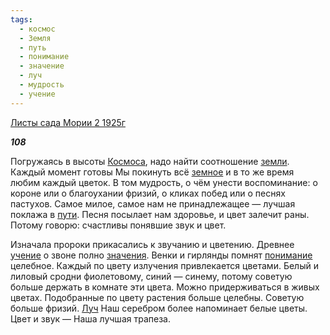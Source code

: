 ```yaml
---
tags:
  - космос
  - Земля
  - путь
  - понимание
  - значение
  - луч
  - мудрость
  - учение
---
```

[Листы сада Мории 2 1925г](https://127.0.0.1:4002/agni/1925)

___108___

Погружаясь в высоты [Космоса](../../../tags/#космос), надо найти соотношение [земли](../../../tags/#Земля). Каждый момент готовы Мы покинуть всё [земное](../../../tags/#Земля) и в то же время любим каждый цветок. В том мудрость, о чём унести воспоминание: о короне или о благоухании фризий, о кликах побед или о песнях пастухов. Самое милое, самое нам не принадлежащее — лучшая поклажа в [пути](../../../tags/#путь). Песня посылает нам здоровье, и цвет залечит раны. Потому говорю: счастливы понявшие звук и цвет.   

Изначала пророки прикасались к звучанию и цветению. Древнее [учение](../../../tags/#учение) о звоне полно [значения](../../../tags/#значение). Венки и гирлянды помнят [понимание](../../../tags/#понимание) целебное. Каждый по цвету излучения привлекается цветами. Белый и лиловый сродни фиолетовому, синий — синему, потому советую больше держать в комнате эти цвета. Можно придерживаться в живых цветах. Подобранные по цвету растения больше целебны. Советую больше фризий. [Луч](../../../tags/#луч) Наш серебром более напоминает белые цветы. Цвет и звук — Наша лучшая трапеза.   

